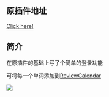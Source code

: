 ## 原插件地址
[Click here!](https://github.com/waynecz/dadda-translate-crx)
## 简介
在原插件的基础上写了个简单的登录功能

可将每一个单词添加到[ReviewCalendar](https://github.com/SeekingLight233/ReviewCalendar-)

![](https://www.jixieclub.com/res/img/info.PNG)